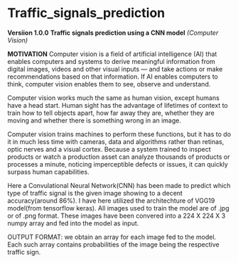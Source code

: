 # Traffic_signals_prediction

**Versiion 1.0.0**
**Traffic signals prediction using a CNN model**
*(Computer Vision)*

**MOTIVATION**
Computer vision is a field of artificial intelligence (AI) that enables computers and systems to derive meaningful information from digital images, videos and other visual inputs — and take actions or make recommendations based on that information. If AI enables computers to think, computer vision enables them to see, observe and understand.

Computer vision works much the same as human vision, except humans have a head start. Human sight has the advantage of lifetimes of context to train how to tell objects apart, how far away they are, whether they are moving and whether there is something wrong in an image.

Computer vision trains machines to perform these functions, but it has to do it in much less time with cameras, data and algorithms rather than retinas, optic nerves and a visual cortex. Because a system trained to inspect products or watch a production asset can analyze thousands of products or processes a minute, noticing imperceptible defects or issues, it can quickly surpass human capabilities.

Here a Convulational Neural Network(CNN) has been made to predict which type of traffic signal is the given image showing to a decent accuracy(around 86%). I have here utilized the architechture of VGG19 model(from tensorflow keras). All images used to train the model are of .jpg or of .png format. These images have been convered into a 224 X 224 X 3 numpy array and fed into the model as input.

OUTPUT FORMAT: we obtain an array for each image fed to the model. Each such array contains probabilities of the image being the respective traffic sign. 
